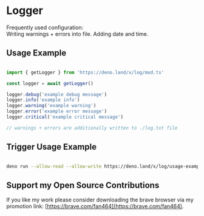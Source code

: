 # Logger
Frequently used configuration:  
Writing warnings + errors into file. Adding date and time.

## Usage Example

```ts

import { getLogger } from 'https://deno.land/x/log/mod.ts'

const logger = await getLogger()

logger.debug('example debug message')
logger.info('example info')
logger.warning('example warning')
logger.error('example error message')
logger.critical('example critical message')

// warnings + errors are additionally written to ./log.txt file 

```

## Trigger Usage Example

```sh

deno run --allow-read --allow-write https://deno.land/x/log/usage-example.ts

```

## Support my Open Source Contributions

If you like my work please consider downloading the brave browser via my
promotion link: [https://brave.com/fan464](https://brave.com/fan464).

![![](https://brave.com/)](https://brave.com/wp-content/uploads/2019/01/logotype-full-color.svg)
